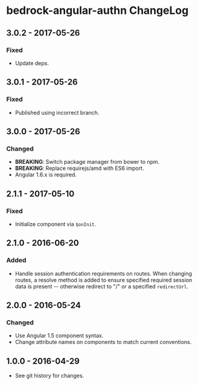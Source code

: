 # bedrock-angular-authn ChangeLog

## 3.0.2 - 2017-05-26

### Fixed
- Update deps.

## 3.0.1 - 2017-05-26

### Fixed
- Published using incorrect branch.

## 3.0.0 - 2017-05-26

### Changed
- **BREAKING**: Switch package manager from bower to npm.
- **BREAKING**: Replace requirejs/amd with ES6 import.
- Angular 1.6.x is required.

## 2.1.1 - 2017-05-10

### Fixed
- Initialize component via `$onInit`.

## 2.1.0 - 2016-06-20

### Added
- Handle session authentication requirements on routes. When changing routes,
  a resolve method is added to ensure specified required session data is
  present -- otherwise redirect to "/" or a specified `redirectUrl`.

## 2.0.0 - 2016-05-24

### Changed
- Use Angular 1.5 component syntax.
- Change attribute names on components to match current conventions.

## 1.0.0 - 2016-04-29

- See git history for changes.
